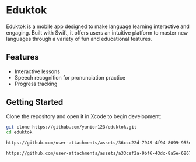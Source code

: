 # Eduktok

Eduktok is a mobile app designed to make language learning interactive and engaging. Built with Swift, it offers users an intuitive platform to master new languages through a variety of fun and educational features.

## Features
- Interactive lessons
- Speech recognition for pronunciation practice
- Progress tracking

## Getting Started
Clone the repository and open it in Xcode to begin development:

```bash
git clone https://github.com/yunior123/eduktok.git
cd eduktok

https://github.com/user-attachments/assets/36ccc22d-7949-4f94-8099-955d767b28ff

https://github.com/user-attachments/assets/a33cef2a-9bf6-43dc-8a5e-6867fc494f49

